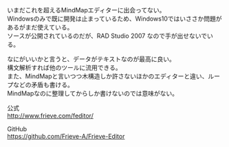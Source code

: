 いまだこれを超えるMindMapエディターに出会ってない。  
Windowsのみで既に開発は止まっているため、Windows10ではいささか問題があるがまだ使えている。  
ソースが公開されているのだが、RAD Studio 2007 なので手が出せないでいる。  

なにがいいかと言うと、データがテキストなのが最高に良い。  
構文解析すれば他のツールに流用できる。  
また、MindMapと言いつつ木構造しか許さないほかのエディターと違い、ループなどの矛盾も書ける。  
MindMapなのに整理してからしか書けないのでは意味がない。  

公式  
http://www.frieve.com/feditor/

GitHub  
https://github.com/Frieve-A/Frieve-Editor
